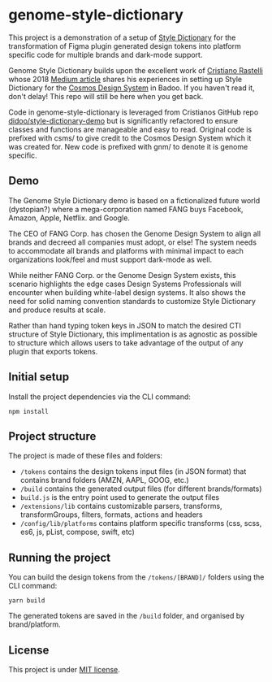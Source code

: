 # genome-style-dictionary
This project is a demonstration of a setup of [Style Dictionary](https://github.com/amzn/style-dictionary) for the transformation of Figma plugin generated design tokens into platform specific code for multiple brands and dark-mode support.

Genome Style Dictionary builds upon the excellent work of [Cristiano Rastelli](https://medium.com/@didoo) whose 2018 [Medium article](https://medium.com/@didoo/how-to-manage-your-design-tokens-with-style-dictionary-98c795b938aa) shares his experiences in setting up Style Dictionary for the [Cosmos Design System](http://medium.com/badoo-developers/from-zero-to-cosmos-part-1-2d080fe35bf2) in Badoo. If you haven't read it, don't delay! This repo will still be here when you get back.

Code in genome-style-dictionary is leveraged from Cristianos GitHub repo [didoo/style-dictionary-demo](https://github.com/didoo/style-dictionary-demo) but is significantly refactored to ensure classes and functions are manageable and easy to read. Original code is prefixed with csms/ to give credit to the Cosmos Design System which it was created for. New code is prefixed with gnm/ to denote it is genome specific.

## Demo
The Genome Style Dictionary demo is based on a fictionalized future world (dystopian?) where a mega-corporation named FANG buys Facebook, Amazon, Apple, Netflix. and Google. 

The CEO of FANG Corp. has chosen the Genome Design System to align all brands and decreed all companies must adopt, or else! The system needs to accommodate all brands and platforms with minimal impact to each organizations look/feel and must support dark-mode as well.

While neither FANG Corp. or the Genome Design System exists, this scenario highlights the edge cases Design Systems Professionals will encounter when building white-label design systems. It also shows the need for solid naming convention standards to customize Style Dictionary and produce results at scale. 

Rather than hand typing token keys in JSON to match the desired CTI structure of Style Dictionary, this implimentation is as agnostic as possible to structure which allows users to take advantage of the output of any plugin that exports tokens.


## Initial setup
Install the project dependencies via the CLI command:

```
npm install
```

## Project structure
The project is made of these files and folders:

* `/tokens` contains the design tokens input files (in JSON format) that contains brand folders (AMZN, AAPL, GOOG, etc.)
* `/build` contains the generated output files (for different brands/formats)
* `build.js` is the entry point used to generate the output files
* `/extensions/lib` contains customizable parsers, transforms, transformGroups, filters, formats, actions and headers
* `/config/lib/platforms` contains platform specific transforms (css, scss, es6, js, pList, compose, swift, etc)


## Running the project
You can build the design tokens from the `/tokens/[BRAND]/` folders using the CLI command:

```
yarn build
```

The generated tokens are saved in the `/build` folder, and organised by brand/platform.

## License

This project is under [MIT license](https://github.com/didoo/style-dictionary-demo/blob/master/LICENSE).

